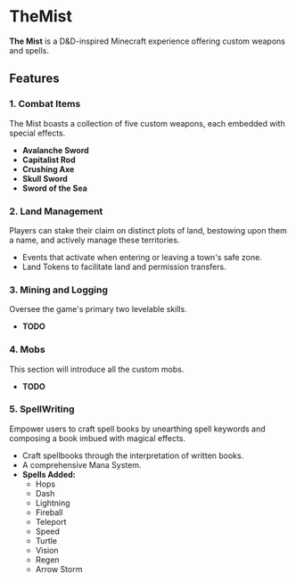 # TheMist

**The Mist** is a D&D-inspired Minecraft experience offering custom weapons and spells.

## Features

### 1. Combat Items
The Mist boasts a collection of five custom weapons, each embedded with special effects.
- **Avalanche Sword**
- **Capitalist Rod**
- **Crushing Axe**
- **Skull Sword**
- **Sword of the Sea**

### 2. Land Management
Players can stake their claim on distinct plots of land, bestowing upon them a name, and actively manage these territories.
- Events that activate when entering or leaving a town's safe zone.
- Land Tokens to facilitate land and permission transfers.

### 3. Mining and Logging
Oversee the game's primary two levelable skills. 
- **TODO**

### 4. Mobs
This section will introduce all the custom mobs.
- **TODO**

### 5. SpellWriting
Empower users to craft spell books by unearthing spell keywords and composing a book imbued with magical effects.
- Craft spellbooks through the interpretation of written books.
- A comprehensive Mana System.
- **Spells Added:**
  - Hops
  - Dash
  - Lightning
  - Fireball
  - Teleport
  - Speed
  - Turtle
  - Vision
  - Regen
  - Arrow Storm
      
